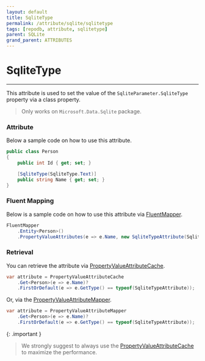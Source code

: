 ```yaml
---
layout: default
title: SqliteType
permalink: /attribute/sqlite/sqlitetype
tags: [repodb, attribute, sqlitetype]
parent: SQLite
grand_parent: ATTRIBUTES
---
```


# SqliteType

---

This attribute is used to set the value of the `SqliteParameter.SqliteType` property via a class property.

> Only works on `Microsoft.Data.Sqlite` package.

### Attribute

Below a sample code on how to use this attribute.

```csharp
public class Person
{
    public int Id { get; set; }

    [SqliteType(SqliteType.Text)]
    public string Name { get; set; }
}
```

### Fluent Mapping

Below is a sample code on how to use this attribute via [FluentMapper](/mapper/fluentmapper).

```csharp
FluentMapper
    .Entity<Person>()
    .PropertyValueAttributes(e => e.Name, new SqliteTypeAttribute(SqliteType.Text));
```

### Retrieval

You can retrieve the attribute via [PropertyValueAttributeCache](/cacher/propertyvalueattributecache).

```csharp
var attribute = PropertyValueAttributeCache
    .Get<Person>(e => e.Name)?
    .FirstOrDefault(e => e.GetType() == typeof(SqliteTypeAttribute));
```

Or, via the [PropertyValueAttributeMapper](/mapper/propertyvalueattributemapper).

```csharp
var attribute = PropertyValueAttributeMapper
    .Get<Person>(e => e.Name)?
    .FirstOrDefault(e => e.GetType() == typeof(SqliteTypeAttribute));
```

{: .important }
> We strongly suggest to always use the [PropertyValueAttributeCache](/cacher/propertyvalueattributecache) to maximize the performance.